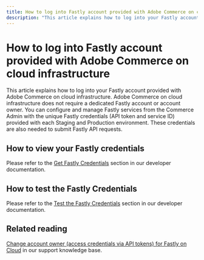 ```yaml
---
title: How to log into Fastly account provided with Adobe Commerce on cloud infrastructure
description: "This article explains how to log into your Fastly account provided with Adobe Commerce on cloud infrastructure. Adobe Commerce on cloud infrastructure does not require a dedicated Fastly account or account owner. You can configure and manage Fastly services from the Commerce Admin with the unique Fastly credentials (API token and service ID) provided with each Staging and Production environment. These credentials are also needed to submit Fastly API requests."
---
```


# How to log into Fastly account provided with Adobe Commerce on cloud infrastructure

This article explains how to log into your Fastly account provided with Adobe Commerce on cloud infrastructure. Adobe Commerce on cloud infrastructure does not require a dedicated Fastly account or account owner. You can configure and manage Fastly services from the Commerce Admin with the unique Fastly credentials (API token and service ID) provided with each Staging and Production environment. These credentials are also needed to submit Fastly API requests.

## How to view your Fastly credentials

Please refer to the [Get Fastly Credentials](https://devdocs.magento.com/cloud/cdn/configure-fastly.html#cloud-fastly-creds) section in our developer documentation.

## How to test the Fastly Credentials

Please refer to the [Test the Fastly Credentials](https://devdocs.magento.com/cloud/cdn/configure-fastly.html#test-the-fastly-credentials) section in our developer documentation.

## Related reading

[Change account owner (access credentials via API tokens) for Fastly on Cloud](https://support.magento.com/hc/en-us/articles/360006935271) in our support knowledge base.